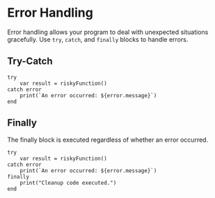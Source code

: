 # Error Handling

Error handling allows your program to deal with unexpected situations gracefully. Use `try`, `catch`, and `finally` blocks to handle errors.

## Try-Catch

```simple_script
try
    var result = riskyFunction()
catch error
    print(`An error occurred: ${error.message}`)
end
```

## Finally

The finally block is executed regardless of whether an error occurred.

```simple_script
try
    var result = riskyFunction()
catch error
    print(`An error occurred: ${error.message}`)
finally
    print("Cleanup code executed.")
end
```
